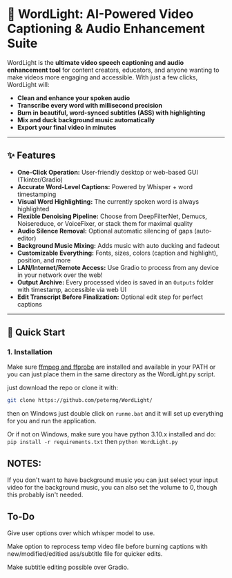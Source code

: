 # 🌟 WordLight: AI-Powered Video Captioning & Audio Enhancement Suite

WordLight is the **ultimate video speech captioning and audio enhancement tool** for content creators, educators, and anyone wanting to make videos more engaging and accessible. With just a few clicks, WordLight will:

- **Clean and enhance your spoken audio**
- **Transcribe every word with millisecond precision**
- **Burn in beautiful, word-synced subtitles (ASS) with highlighting**
- **Mix and duck background music automatically**
- **Export your final video in minutes**

---

## ✨ Features

- **One-Click Operation:** User-friendly desktop or web-based GUI (Tkinter/Gradio)
- **Accurate Word-Level Captions:** Powered by Whisper + word timestamping
- **Visual Word Highlighting:** The currently spoken word is always highlighted
- **Flexible Denoising Pipeline:** Choose from DeepFilterNet, Demucs, Noisereduce, or VoiceFixer, or stack them for maximal quality
- **Audio Silence Removal:** Optional automatic silencing of gaps (auto-editor)
- **Background Music Mixing:** Adds music with auto ducking and fadeout
- **Customizable Everything:** Fonts, sizes, colors (caption and highlight), position, and more
- **LAN/Internet/Remote Access:** Use Gradio to process from any device in your network over the web!
- **Output Archive:** Every processed video is saved in an `Outputs` folder with timestamp, accessible via web UI
- **Edit Transcript Before Finalization:** Optional edit step for perfect captions

---

## 🚀 Quick Start

### **1. Installation**

Make sure [ffmpeg and ffprobe](https://ffmpeg.org/download.html) are installed and available in your PATH or you can just place them in the same directory as the WordLight.py script.


just download the repo or clone it with:
```bash
git clone https://github.com/petermg/WordLight/
```
then on Windows just double click on `runme.bat` and it will set up everything for you and run the application.

Or if not on Windows, make sure you have python 3.10.x installed and do:
`pip install -r requirements.txt`
then
`python WordLight.py`

## NOTES:
If you don't want to have background music you can just select your input video for the background music, you can also set the volume to 0, though this probably isn't needed.


## To-Do
Give user options over which whisper model to use.

Make option to reprocess temp video file before burning captions with new/modified/editied ass/subtitle file for quicker edits.

Make subtitle editing possible over Gradio.
